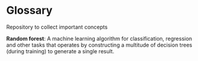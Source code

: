 # Glossary
Repository to collect important concepts

**Random forest**: A machine learning algorithm for classification, regression and other tasks that operates by constructing a multitude of decision trees (during training) to generate a single result.
